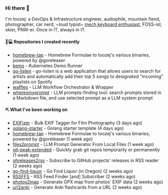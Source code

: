 ### Hi there 👋

I'm toozej: a DevOps & Infrastructure engineer, audiophile, mountain fiend, photographer, car nerd, ~loud typist~ [mech keyboard enthusiast](https://github.com/toozej/keebs), FOSS-ist, skier, PNW-er. Once in IT, always in IT.

#### 👨💻 Repositories I created recently

- [homebrew-tap](https://github.com/toozej/homebrew-tap) - Homebrew Formulae to toozej's various binaries, powered by @goreleaser
- [kemo](https://github.com/toozej/kemo) - Kubernetes Demo Runner
- [go-listen](https://github.com/toozej/go-listen) - go-listen is a web application that allows users to search for artists and automatically add their top 5 songs to designated "incoming" playlists on Spotify
- [waffles](https://github.com/toozej/waffles) - LLM Workflow Orchestrator & Wrapper
- [wheresmyprompt](https://github.com/toozej/wheresmyprompt) - LLM prompts-finding tool: search prompts stored in a Markdown file, and use selected prompt as a LLM system prompt

#### ⛏️ What I've been working on

- [EXIFizer](https://github.com/toozej/EXIFizer) - Bulk EXIF Tagger for Film Photography (3 days ago)
- [golang-starter](https://github.com/toozej/golang-starter) - Golang starter template (4 days ago)
- [homebrew-tap](https://github.com/toozej/homebrew-tap) - Homebrew Formulae to toozej's various binaries, powered by @goreleaser (1 week ago)
- [files2prompt](https://github.com/toozej/files2prompt) - LLM Prompt Generator From Local Files (1 week ago)
- [git-peak-extended](https://github.com/toozej/git-peak-extended) - Quickly grab git repos temporarily or permanently (1 week ago)
- [ghreleases2rss](https://github.com/toozej/ghreleases2rss) - Subscribe to GitHub projects’ releases in RSS reader (2 weeks ago)
- [go-find-liquor](https://github.com/toozej/go-find-liquor) - Go Find Liquor (in Oregon) (2 weeks ago)
- [RSSFFS](https://github.com/toozej/RSSFFS) - RSS Feed Finder [and] Subscriber (2 weeks ago)
- [photos2map](https://github.com/toozej/photos2map) - Generate GPX map from photos' EXIF data (2 weeks ago)
- [url2anki](https://github.com/toozej/url2anki) - Generate Anki flashcards from a URL (2 weeks ago)

